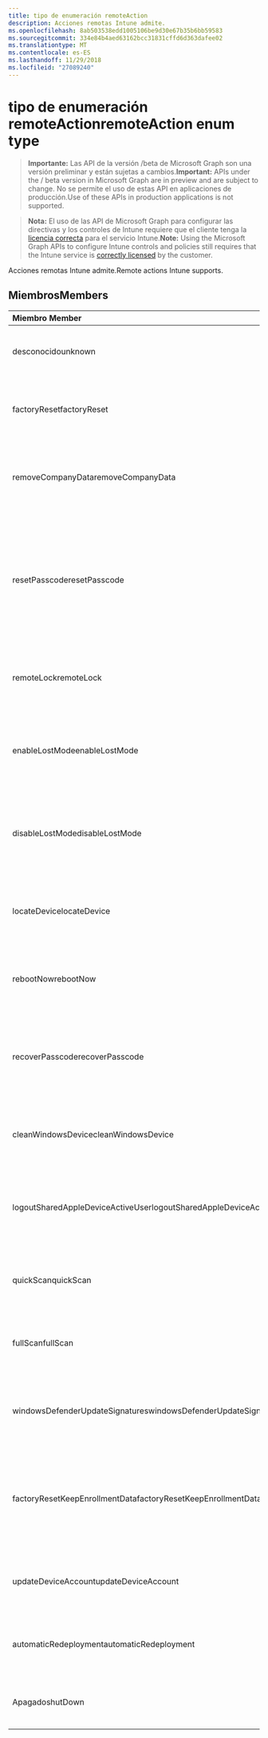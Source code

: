 ```yaml
---
title: tipo de enumeración remoteAction
description: Acciones remotas Intune admite.
ms.openlocfilehash: 8ab503538edd1005106be9d30e67b35b6bb59583
ms.sourcegitcommit: 334e84b4aed63162bcc31831cffd6d363dafee02
ms.translationtype: MT
ms.contentlocale: es-ES
ms.lasthandoff: 11/29/2018
ms.locfileid: "27089240"
---
```

# <a name="remoteaction-enum-type"></a><span data-ttu-id="50898-103">tipo de enumeración remoteAction</span><span class="sxs-lookup"><span data-stu-id="50898-103">remoteAction enum type</span></span>

> <span data-ttu-id="50898-104">**Importante:** Las API de la versión /beta de Microsoft Graph son una versión preliminar y están sujetas a cambios.</span><span class="sxs-lookup"><span data-stu-id="50898-104">**Important:** APIs under the / beta version in Microsoft Graph are in preview and are subject to change.</span></span> <span data-ttu-id="50898-105">No se permite el uso de estas API en aplicaciones de producción.</span><span class="sxs-lookup"><span data-stu-id="50898-105">Use of these APIs in production applications is not supported.</span></span>

> <span data-ttu-id="50898-106">**Nota:** El uso de las API de Microsoft Graph para configurar las directivas y los controles de Intune requiere que el cliente tenga la [licencia correcta](https://go.microsoft.com/fwlink/?linkid=839381) para el servicio Intune.</span><span class="sxs-lookup"><span data-stu-id="50898-106">**Note:** Using the Microsoft Graph APIs to configure Intune controls and policies still requires that the Intune service is [correctly licensed](https://go.microsoft.com/fwlink/?linkid=839381) by the customer.</span></span>

<span data-ttu-id="50898-107">Acciones remotas Intune admite.</span><span class="sxs-lookup"><span data-stu-id="50898-107">Remote actions Intune supports.</span></span>
## <a name="members"></a><span data-ttu-id="50898-108">Miembros</span><span class="sxs-lookup"><span data-stu-id="50898-108">Members</span></span>
|<span data-ttu-id="50898-109">Miembro	</span><span class="sxs-lookup"><span data-stu-id="50898-109">Member</span></span>|<span data-ttu-id="50898-110">Valor</span><span class="sxs-lookup"><span data-stu-id="50898-110">Value</span></span>|<span data-ttu-id="50898-111">Descripción</span><span class="sxs-lookup"><span data-stu-id="50898-111">Description</span></span>|
|:---|:---|:---|
|<span data-ttu-id="50898-112">desconocido</span><span class="sxs-lookup"><span data-stu-id="50898-112">unknown</span></span>|<span data-ttu-id="50898-113">0</span><span class="sxs-lookup"><span data-stu-id="50898-113">0</span></span>|<span data-ttu-id="50898-114">Usuario inicia una acción desconocida.</span><span class="sxs-lookup"><span data-stu-id="50898-114">User initiates an unknown action.</span></span>|
|<span data-ttu-id="50898-115">factoryReset</span><span class="sxs-lookup"><span data-stu-id="50898-115">factoryReset</span></span>|<span data-ttu-id="50898-116">1</span><span class="sxs-lookup"><span data-stu-id="50898-116">1</span></span>|<span data-ttu-id="50898-117">Usuario inicia una acción a la fábrica de restablece un dispositivo.</span><span class="sxs-lookup"><span data-stu-id="50898-117">User initiates an action to factory reset a device.</span></span> |
|<span data-ttu-id="50898-118">removeCompanyData</span><span class="sxs-lookup"><span data-stu-id="50898-118">removeCompanyData</span></span>|<span data-ttu-id="50898-119">2</span><span class="sxs-lookup"><span data-stu-id="50898-119">2</span></span>|<span data-ttu-id="50898-120">Usuario inicia una acción para quitar los datos de la compañía de un dispositivo.</span><span class="sxs-lookup"><span data-stu-id="50898-120">User initiates an action to remove company data from a device.</span></span> |
|<span data-ttu-id="50898-121">resetPasscode</span><span class="sxs-lookup"><span data-stu-id="50898-121">resetPasscode</span></span>|<span data-ttu-id="50898-122">3</span><span class="sxs-lookup"><span data-stu-id="50898-122">3</span></span>|<span data-ttu-id="50898-123">Usuario inicia una acción para quitar el código de acceso de un dispositivo de iOS o restablecer la contraseña de Android / dispositivo de Windows.</span><span class="sxs-lookup"><span data-stu-id="50898-123">User initiates an action to remove the passcode of an iOS device, or reset the passcode of Android / Windows device.</span></span> |
|<span data-ttu-id="50898-124">remoteLock</span><span class="sxs-lookup"><span data-stu-id="50898-124">remoteLock</span></span>|<span data-ttu-id="50898-125">4</span><span class="sxs-lookup"><span data-stu-id="50898-125">4</span></span>|<span data-ttu-id="50898-126">Usuario inicia una acción a bloqueo remoto de un dispositivo.</span><span class="sxs-lookup"><span data-stu-id="50898-126">User initiates an action to remote lock a device.</span></span>|
|<span data-ttu-id="50898-127">enableLostMode</span><span class="sxs-lookup"><span data-stu-id="50898-127">enableLostMode</span></span>|<span data-ttu-id="50898-128">5</span><span class="sxs-lookup"><span data-stu-id="50898-128">5</span></span>|<span data-ttu-id="50898-129">Usuario inicia una acción para habilitar el modo pierden en un dispositivo iOS controlados.</span><span class="sxs-lookup"><span data-stu-id="50898-129">User initiates an action to enable lost mode on a supervised iOS device.</span></span>|
|<span data-ttu-id="50898-130">disableLostMode</span><span class="sxs-lookup"><span data-stu-id="50898-130">disableLostMode</span></span>|<span data-ttu-id="50898-131">6</span><span class="sxs-lookup"><span data-stu-id="50898-131">6</span></span>|<span data-ttu-id="50898-132">Usuario inicia una acción para deshabilitar el modo pierden en un dispositivo iOS controlados.</span><span class="sxs-lookup"><span data-stu-id="50898-132">User initiates an action to disable lost mode on a supervised iOS device.</span></span>|
|<span data-ttu-id="50898-133">locateDevice</span><span class="sxs-lookup"><span data-stu-id="50898-133">locateDevice</span></span>|<span data-ttu-id="50898-134">7</span><span class="sxs-lookup"><span data-stu-id="50898-134">7</span></span>|<span data-ttu-id="50898-135">Usuario inicia una acción para buscar un dispositivo iOS controlados.</span><span class="sxs-lookup"><span data-stu-id="50898-135">User initiates an action to locate a supervised iOS device.</span></span>|
|<span data-ttu-id="50898-136">rebootNow</span><span class="sxs-lookup"><span data-stu-id="50898-136">rebootNow</span></span>|<span data-ttu-id="50898-137">8</span><span class="sxs-lookup"><span data-stu-id="50898-137">8</span></span>|<span data-ttu-id="50898-138">Usuario inicia una acción para reiniciar un dispositivo de Windows.</span><span class="sxs-lookup"><span data-stu-id="50898-138">User initiates an action to reboot a Windows device.</span></span>|
|<span data-ttu-id="50898-139">recoverPasscode</span><span class="sxs-lookup"><span data-stu-id="50898-139">recoverPasscode</span></span>|<span data-ttu-id="50898-140">9</span><span class="sxs-lookup"><span data-stu-id="50898-140">9</span></span>|<span data-ttu-id="50898-141">Usuario inicia una acción para restablecer el NIP de passport para trabajar en el dispositivo de windows phone.</span><span class="sxs-lookup"><span data-stu-id="50898-141">User initiates an action to reset the pin for passport for work on windows phone device.</span></span>|
|<span data-ttu-id="50898-142">cleanWindowsDevice</span><span class="sxs-lookup"><span data-stu-id="50898-142">cleanWindowsDevice</span></span>|<span data-ttu-id="50898-143">10</span><span class="sxs-lookup"><span data-stu-id="50898-143">10</span></span>|<span data-ttu-id="50898-144">Usuario inicia una acción de limpieza de dispositivo de windows.</span><span class="sxs-lookup"><span data-stu-id="50898-144">User initiates an action to clean up windows device.</span></span>|
|<span data-ttu-id="50898-145">logoutSharedAppleDeviceActiveUser</span><span class="sxs-lookup"><span data-stu-id="50898-145">logoutSharedAppleDeviceActiveUser</span></span>|<span data-ttu-id="50898-146">11</span><span class="sxs-lookup"><span data-stu-id="50898-146">11</span></span>|<span data-ttu-id="50898-147">Usuario inicia una acción para cerrar la sesión de usuario actual en el dispositivo de apple compartida.</span><span class="sxs-lookup"><span data-stu-id="50898-147">User initiates an action to log out current user on shared apple device.</span></span>|
|<span data-ttu-id="50898-148">quickScan</span><span class="sxs-lookup"><span data-stu-id="50898-148">quickScan</span></span>|<span data-ttu-id="50898-149">12</span><span class="sxs-lookup"><span data-stu-id="50898-149">12</span></span>|<span data-ttu-id="50898-150">Usuario inicia una acción para ejecutar el examen rápido en el dispositivo.</span><span class="sxs-lookup"><span data-stu-id="50898-150">User initiates an action to run quick scan on device.</span></span>|
|<span data-ttu-id="50898-151">fullScan</span><span class="sxs-lookup"><span data-stu-id="50898-151">fullScan</span></span>|<span data-ttu-id="50898-152">13</span><span class="sxs-lookup"><span data-stu-id="50898-152">13</span></span>|<span data-ttu-id="50898-153">Usuario inicia una acción para ejecutar el examen completo en el dispositivo.</span><span class="sxs-lookup"><span data-stu-id="50898-153">User initiates an action to run full scan on device.</span></span>|
|<span data-ttu-id="50898-154">windowsDefenderUpdateSignatures</span><span class="sxs-lookup"><span data-stu-id="50898-154">windowsDefenderUpdateSignatures</span></span>|<span data-ttu-id="50898-155">14</span><span class="sxs-lookup"><span data-stu-id="50898-155">14</span></span>|<span data-ttu-id="50898-156">Usuario inicia una acción para actualizar las firmas de malware en el dispositivo.</span><span class="sxs-lookup"><span data-stu-id="50898-156">User initiates an action to update malware signatures on device.</span></span>|
|<span data-ttu-id="50898-157">factoryResetKeepEnrollmentData</span><span class="sxs-lookup"><span data-stu-id="50898-157">factoryResetKeepEnrollmentData</span></span>|<span data-ttu-id="50898-158">15</span><span class="sxs-lookup"><span data-stu-id="50898-158">15</span></span>|<span data-ttu-id="50898-159">Usuario inicia un dispositivo de borrado remoto de acción con mantenimiento de los datos de inscripción.</span><span class="sxs-lookup"><span data-stu-id="50898-159">User initiates an action remote wipe device with keeping enrollment data.</span></span>|
|<span data-ttu-id="50898-160">updateDeviceAccount</span><span class="sxs-lookup"><span data-stu-id="50898-160">updateDeviceAccount</span></span>|<span data-ttu-id="50898-161">16</span><span class="sxs-lookup"><span data-stu-id="50898-161">16</span></span>|<span data-ttu-id="50898-162">Usuario inicia una acción para actualizar la cuenta en el dispositivo.</span><span class="sxs-lookup"><span data-stu-id="50898-162">User initiates an action to update account on device.</span></span>|
|<span data-ttu-id="50898-163">automaticRedeployment</span><span class="sxs-lookup"><span data-stu-id="50898-163">automaticRedeployment</span></span>|<span data-ttu-id="50898-164">17</span><span class="sxs-lookup"><span data-stu-id="50898-164">17</span></span>|<span data-ttu-id="50898-165">Usuario inicia una acción a los puentes reimplementar el dispositivo</span><span class="sxs-lookup"><span data-stu-id="50898-165">User initiates an action to automatice redeploy the device</span></span>|
|<span data-ttu-id="50898-166">Apagado</span><span class="sxs-lookup"><span data-stu-id="50898-166">shutDown</span></span>|<span data-ttu-id="50898-167">18</span><span class="sxs-lookup"><span data-stu-id="50898-167">18</span></span>|<span data-ttu-id="50898-168">Usuario inicia una acción a apagar el dispositivo.</span><span class="sxs-lookup"><span data-stu-id="50898-168">User initiates an action to shut down the device.</span></span>|





